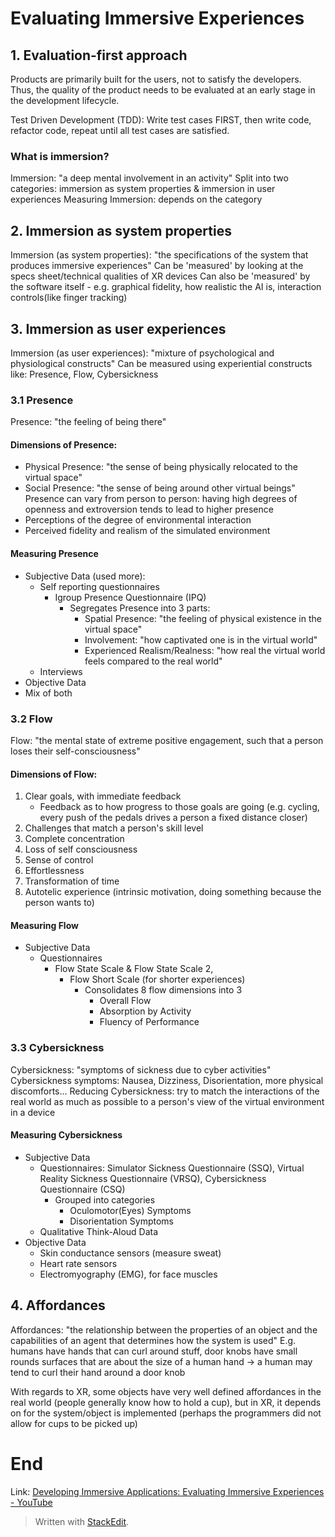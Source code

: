 # Evaluating Immersive Experiences

## 1. Evaluation-first approach
Products are primarily built for the users, not to satisfy the developers. Thus, the quality of the product needs to be evaluated at an early stage in the development lifecycle.

Test Driven Development (TDD): Write test cases FIRST, then write code, refactor code, repeat until all test cases are satisfied.

### What is immersion?
Immersion: "a deep mental involvement in an activity"
Split into two categories: immersion as system properties & immersion in user experiences
Measuring Immersion: depends on the category 

## 2. Immersion as system properties
Immersion (as system properties): "the specifications of the system that produces immersive experiences"
Can be 'measured' by looking at the specs sheet/technical qualities of XR devices
Can also be 'measured' by the software itself - e.g. graphical fidelity, how realistic the AI is, interaction controls(like finger tracking)

## 3. Immersion as user experiences
Immersion (as user experiences): "mixture of psychological and physiological constructs"
Can be measured using experiential constructs like: Presence, Flow, Cybersickness

### 3.1 Presence
Presence: "the feeling of being there"

#### Dimensions of Presence:
- Physical Presence: "the sense of being physically relocated to the virtual space"
- Social Presence: "the sense of being around other virtual beings"
Presence can vary from person to person: having high degrees of openness and extroversion tends to lead to higher presence
- Perceptions of the degree of environmental interaction
- Perceived fidelity and realism of the simulated environment

#### Measuring Presence
- Subjective Data (used more):
	- Self reporting questionnaires
		- Igroup Presence Questionnaire (IPQ)
			- Segregates Presence into 3 parts:
				- Spatial Presence: "the feeling of physical existence in the virtual space"
				- Involvement: "how captivated one is in the virtual world"
				- Experienced Realism/Realness: "how real the virtual world feels compared to the real world"
	- Interviews
- Objective Data
- Mix of both

### 3.2 Flow
Flow: "the mental state of extreme positive engagement, such that a person loses their self-consciousness"

#### Dimensions of Flow:
1. Clear goals, with immediate feedback
	- Feedback as to how progress to those goals are going (e.g. cycling, every push of the pedals drives a person a fixed distance closer)
2. Challenges that match a person's skill level
3. Complete concentration
4. Loss of self consciousness
5. Sense of control
6. Effortlessness
7. Transformation of time
8. Autotelic experience (intrinsic motivation, doing something because the person wants to)

#### Measuring Flow
- Subjective Data
	- Questionnaires
		- Flow State Scale & Flow State Scale 2,
			- Flow Short Scale (for shorter experiences)
				- Consolidates 8 flow dimensions into 3
					- Overall Flow
					- Absorption by Activity
					- Fluency of Performance

### 3.3 Cybersickness
Cybersickness: "symptoms of sickness due to cyber activities"
Cybersickness symptoms: Nausea, Dizziness, Disorientation, more physical discomforts...
Reducing Cybersickness: try to match the interactions of the real world as much as possible to a person's view of the virtual environment in a device

#### Measuring Cybersickness
- Subjective Data
	- Questionnaires: Simulator Sickness Questionnaire (SSQ), Virtual Reality Sickness Questionnaire (VRSQ), Cybersickness Questionnaire (CSQ)
		- Grouped into categories
			- Oculomotor(Eyes) Symptoms
			- Disorientation Symptoms
	- Qualitative Think-Aloud Data
- Objective Data
	- Skin conductance sensors (measure sweat)
	- Heart rate sensors
	- Electromyography (EMG), for face muscles

## 4. Affordances
Affordances: "the relationship between the properties of an object and the capabilities of an agent that determines how the system is used"
E.g. humans have hands that can curl around stuff, door knobs have small rounds surfaces that are about the size of a human hand -> a human may tend to curl their hand around a door knob

With regards to XR, some objects have very well defined affordances in the real world (people generally know how to hold a cup), but in XR, it depends on for the system/object is implemented (perhaps the programmers did not allow for cups to be picked up)

# End
Link: [Developing Immersive Applications: Evaluating Immersive Experiences - YouTube](https://www.youtube.com/watch?v=zNpo3Ue2Ui0)
> Written with [StackEdit](https://stackedit.io/).
